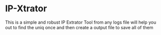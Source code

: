 # IP-Xtrator
This is a simple and robust IP Extrator Tool from any logs file will help you out to find the uniq once and then create a output file to save all of them
